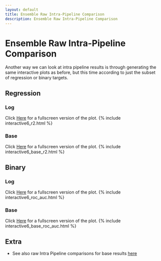 ```yaml
---
layout: default
title: Ensemble Raw Intra-Pipeline Comparison
description: Ensemble Raw Intra-Pipeline Comparison
---
```


# Ensemble Raw Intra-Pipeline Comparison

Another way we can look at intra pipeline results is through generating the same interactive plots as before, but this time according
to just the subset of regression or binary targets.

## Regression

### Log

Click [Here](./interactive6_r2.html) for a fullscreen version of the plot.
{% include interactive6_r2.html %}

### Base

Click [Here](./interactive6_base_r2.html) for a fullscreen version of the plot.
{% include interactive6_base_r2.html %}

## Binary

### Log

Click [Here](./interactive6_roc_auc.html) for a fullscreen version of the plot.
{% include interactive6_roc_auc.html %}

### Base

Click [Here](./interactive6_base_roc_auc.html) for a fullscreen version of the plot.
{% include interactive6_base_roc_auc.html %}

## Extra

- See also raw Intra Pipeline comparisons for base results [here](./by_pipeline_raw.html)
